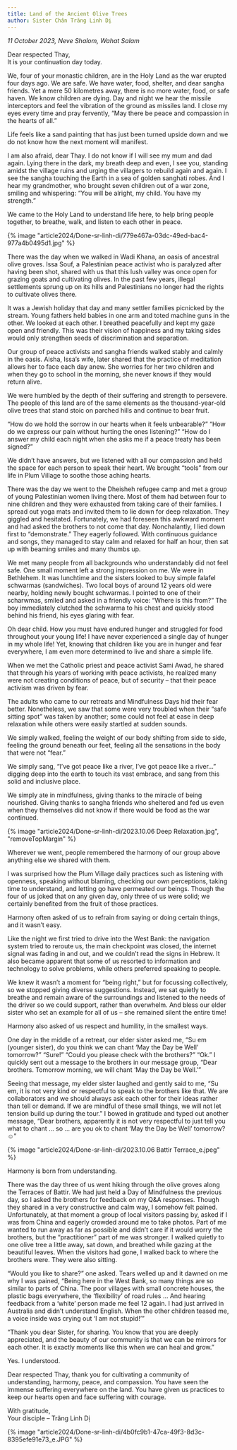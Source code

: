 ```yaml
---
title: Land of the Ancient Olive Trees
author: Sister Chân Trăng Linh Dị
---
```


*11 October 2023, Neve Shalom, Wahat Salam*

<p class="noIndent">Dear respected Thay,<br/>It is your continuation day today.</p>

We, four of your monastic children, are in the Holy Land as the war erupted four days ago. We are safe. We have water, food, shelter, and dear sangha friends. Yet a mere 50 kilometres away, there is no more water, food, or safe haven. We know children are dying. Day and night we hear the missile interceptors and feel the vibration of the ground as missiles land. I close my eyes every time and pray fervently, “May there be peace and compassion in the hearts of all.”

Life feels like a sand painting that has just been turned upside down and we do not know how the next moment will manifest.

I am also afraid, dear Thay. I do not know if I will see my mum and dad again. Lying there in the dark, my breath deep and even, I see you, standing amidst the village ruins and urging the villagers to rebuild again and again. I see the sangha touching the Earth in a sea of golden sanghati robes. And I hear my grandmother, who brought seven children out of a war zone, smiling and whispering: “You will be alright, my child. You have my strength.”

We came to the Holy Land to understand life here, to help bring people together, to breathe, walk, and listen to each other in peace.

{% image "article2024/Done-sr-linh-di/779e467a-03dc-49ed-bac4-977a4b0495d1.jpg" %}

There was the day when we walked in Wadi Khana, an oasis of ancestral olive groves. Issa Souf, a Palestinian peace activist who is paralyzed after having been shot, shared with us that this lush valley was once open for grazing goats and cultivating olives. In the past few years, illegal settlements sprung up on its hills and Palestinians no longer had the rights to cultivate olives there.

It was a Jewish holiday that day and many settler families picnicked by the stream. Young fathers held babies in one arm and toted machine guns in the other. We looked at each other. I breathed peacefully and kept my gaze open and friendly. This was their vision of happiness and my taking sides would only strengthen seeds of discrimination and separation.

Our group of peace activists and sangha friends walked stably and calmly in the oasis. Aisha, Issa’s wife, later shared that the practice of meditation allows her to face each day anew. She worries for her two children and when they go to school in the morning, she never knows if they would return alive.

We were humbled by the depth of their suffering and strength to persevere. The people of this land are of the same elements as the thousand-year-old olive trees that stand stoic on parched hills and continue to bear fruit.

“How do we hold the sorrow in our hearts when it feels unbearable?”
“How do we express our pain without hurting the ones listening?”
“How do I answer my child each night when she asks me if a peace treaty has been signed?”

We didn’t have answers, but we listened with all our compassion and held the space for each person to speak their heart. We brought “tools” from our life in Plum Village to soothe those aching hearts.

There was the day we went to the Dheisheh refugee camp and met a group of young Palestinian women living there. Most of them had between four to nine children and they were exhausted from taking care of their families. I spread out yoga mats and invited them to lie down for deep relaxation. They giggled and hesitated. Fortunately, we had foreseen this awkward moment and had asked the brothers to not come that day. Nonchalantly, I lied down first to “demonstrate.” They eagerly followed. With continuous guidance and songs, they managed to stay calm and relaxed for half an hour, then sat up with beaming smiles and many thumbs up.

We met many people from all backgrounds who understandably did not feel safe. One small moment left a strong impression on me. We were in Bethlehem. It was lunchtime and the sisters looked to buy simple falafel schwarmas (sandwiches). Two local boys of around 12 years old were nearby, holding newly bought schwarmas. I pointed to one of their scharwmas, smiled and asked in a friendly voice: “Where is this from?” The boy immediately clutched the schwarma to his chest and quickly stood behind his friend, his eyes glaring with fear.

Oh dear child. How you must have endured hunger and struggled for food throughout your young life! I have never experienced a single day of hunger in my whole life! Yet, knowing that children like you are in hunger and fear everywhere, I am even more determined to live and share a simple life.

When we met the Catholic priest and peace activist Sami Awad, he shared that through his years of working with peace activists, he realized many were not creating conditions of peace, but of security – that their peace activism was driven by fear.

The adults who came to our retreats and Mindfulness Days hid their fear better. Nonetheless, we saw that some were very troubled when their “safe sitting spot” was taken by another; some could not feel at ease in deep relaxation while others were easily startled at sudden sounds.

We simply walked, feeling the weight of our body shifting from side to side, feeling the ground beneath our feet, feeling all the sensations in the body that were not “fear.”

We simply sang, “I’ve got peace like a river, I’ve got peace like a river…” digging deep into the earth to touch its vast embrace, and sang from this solid and inclusive place.

We simply ate in mindfulness, giving thanks to the miracle of being nourished. Giving thanks to sangha friends who sheltered and fed us even when they themselves did not know if there would be food as the war continued.

{% image "article2024/Done-sr-linh-di/2023.10.06 Deep Relaxation.jpg", "removeTopMargin" %}
<!-- <div class="divider"></div> -->

Wherever we went, people remembered the harmony of our group above anything else we shared with them.

I was surprised how the Plum Village daily practices such as listening with openness, speaking without blaming, checking our own perceptions, taking time to understand, and letting go have permeated our beings. Though the four of us joked that on any given day, only three of us were solid; we certainly benefited from the fruit of those practices.

Harmony often asked of us to refrain from saying or doing certain things, and it wasn’t easy.

Like the night we first tried to drive into the West Bank: the navigation system tried to reroute us, the main checkpoint was closed, the internet signal was fading in and out, and we couldn’t read the signs in Hebrew. It also became apparent that some of us resorted to information and technology to solve problems, while others preferred speaking to people.

We knew it wasn’t a moment for “being right,” but for focussing collectively, so we stopped giving diverse suggestions. Instead, we sat quietly to breathe and remain aware of the surroundings and listened to the needs of the driver so we could support, rather than overwhelm. And bless our elder sister who set an example for all of us – she remained silent the entire time!

<div class="divider"></div>

Harmony also asked of us respect and humility, in the smallest ways.

One day in the middle of a retreat, our elder sister asked me, “Su em (younger sister), do you think we can chant ‘May the Day be Well’ tomorrow?” “Sure!” “Could you please check with the brothers?” “Ok.” I quickly sent out a message to the brothers in our message group, “Dear brothers. Tomorrow morning, we will chant ‘May the Day be Well.’”

Seeing that message, my elder sister laughed and gently said to me, “Su em, it is not very kind or respectful to speak to the brothers like that. We are collaborators and we should always ask each other for their ideas rather than tell or demand. If we are mindful of these small things, we will not let tension build up during the tour.” I bowed in gratitude and typed out another message, “Dear brothers, apparently it is not very respectful to just tell you what to chant … so … are you ok to chant ‘May the Day be Well’ tomorrow? ☺”

<!-- <div class="divider"></div> -->
{% image "article2024/Done-sr-linh-di/2023.10.06 Battir Terrace_e.jpeg" %}

Harmony is born from understanding.

There was the day three of us went hiking through the olive groves along the Terraces of Battir. We had just held a Day of Mindfulness the previous day, so I asked the brothers for feedback on my Q&A responses. Though they shared in a very constructive and calm way, I somehow felt pained. Unfortunately, at that moment a group of local visitors passing by, asked if I was from China and eagerly crowded around me to take photos. Part of me wanted to run away as far as possible and didn’t care if it would worry the brothers, but the “practitioner” part of me was stronger. I walked quietly to one olive tree a little away, sat down, and breathed while gazing at the beautiful leaves. When the visitors had gone, I walked back to where the brothers were. They were also sitting.

“Would you like to share?” one asked. Tears welled up and it dawned on me why I was pained, “Being here in the West Bank, so many things are so similar to parts of China. The poor villages with small concrete houses, the plastic bags everywhere, the ‘flexibility’ of road rules … And hearing feedback from a ‘white’ person made me feel 12 again. I had just arrived in Australia and didn’t understand English. When the other children teased me, a voice inside was crying out ‘I am not stupid!’”

“Thank you dear Sister, for sharing. You know that you are deeply appreciated, and the beauty of our community is that we can be mirrors for each other. It is exactly moments like this when we can heal and grow.”

Yes. I understood.

Dear respected Thay, thank you for cultivating a community of understanding, harmony, peace, and compassion. You have seen the immense suffering everywhere on the land. You have given us practices to keep our hearts open and face suffering with courage.

<p class="signoff"><span class="signoff-lvl-1">With gratitude,</span><br/>
<span class="signoff-lvl-2">Your disciple – Trăng Linh Dị</span></p>

<div class="article-end"></span>

{% image "article2024/Done-sr-linh-di/4b0fc9b1-47ca-49f3-8d3c-8395efe91e73_e.JPG" %}
